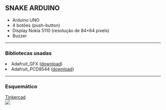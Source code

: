 <h2> SNAKE ARDUINO </H2>
<ul>
<li>Arduino UNO</li>
<li>4 botões (push-button)</li>
<li>Display Nokia 5110 (resolução de 84×64 pixels)</li>
<li>Buzzer</li>
</ul>
<hr>
<h3> Bibliotecas usadas<br> </h3>
<li>Adafruit_GFX (<a href="https://github.com/adafruit/Adafruit-GFX-Library" target="_blank">download</a>) </li>
<li>Adafruit_PCD8544 (<a href="https://github.com/adafruit/Adafruit-PCD8544-Nokia-5110-LCD-library" target="_blank">download</a>) </li>
</ul>
<hr>
<h3> Esquemático </h3>

<a href="https://www.tinkercad.com/things/kffk5Qc0Cgi-snake-com-arduino-uno" target="_blank">Tinkercad</a><br> 
<img src="https://i.imgur.com/JvOGvlk.png" target="_blank"/>
